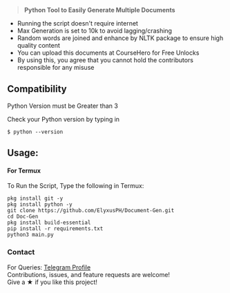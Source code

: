 > **Python Tool to Easily Generate Multiple Documents**


- Running the script doesn't require internet
- Max Generation is set to 10k to avoid lagging/crashing
- Random words are joined and enhance by NLTK package to ensure high quality content
- You can upload this documents at CourseHero for Free Unlocks
- By using this, you agree that you cannot hold the contributors responsible for any misuse

## Compatibility

Python Version must be Greater than 3

Check your Python version by typing in
```shell script
$ python --version
```

## Usage:

#### For Termux

To Run the Script, Type the following in Termux:
```shell script
pkg install git -y 
pkg install python -y 
git clone https://github.com/ElyxusPH/Document-Gen.git
cd Doc-Gen
pkg install build-essential
pip install -r requirements.txt
python3 main.py
```

### Contact

For Queries: [Telegram Profile](https://t.me/ElyxusPH)  
Contributions, issues, and feature requests are welcome!  
Give a ★ if you like this project!
